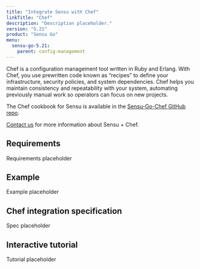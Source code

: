 ```yaml
---
title: "Integrate Sensu with Chef"
linkTitle: "Chef"
description: "Description placeholder."
version: "5.21"
product: "Sensu Go"
menu:
  sensu-go-5.21:
    parent: config-management
---
```


Chef is a configuration management tool written in Ruby and Erlang.
With Chef, you use prewritten code known as “recipes” to define your infrastructure, security policies, and system dependencies.
Chef helps you maintain consistency and repeatability with your system, automating previously manual work so operators can focus on new projects.

The Chef cookbook for Sensu is available in the [Sensu-Go-Chef GitHub repo][1].

[Contact us][2] for more information about Sensu + Chef.

## Requirements

Requirements placeholder

## Example

Example placeholder

## Chef integration specification

Spec placeholder

## Interactive tutorial

Tutorial placeholder


[1]: https://github.com/sensu/sensu-go-ansible
[2]: http://monitoringlove.sensu.io/chef
